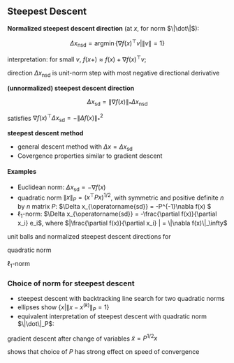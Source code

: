 ## Steepest Descent


**Normalized steepest descent direction** (at $x$, for norm $\|\dot\|$):

$$\Delta x_{\operatorname{nsd}} = \operatorname{argmin}\{\nabla f(x)^\top v | \|v\| = 1\}$$

interpretation: for small $v$, $f(x+)\approx f(x)+\nabla f(x)^\top v$;

direction $\Delta x_{\operatorname{nsd}}$ is unit-norm step with most negative directional derivative

**(unnormalized) steepest descent direction**

$$\Delta x_{\operatorname{sd}} = \|\nabla f(x)\|_* \Delta x_{\operatorname{nsd}}$$

satisfies $\nabla f(x)^\top\Delta x_{\operatorname{sd}}=-\|\Delta f(x)\|^2_*$

**steepest descent method**
- general descent method with $\Delta x = \Delta x_{\operatorname{sd}}$
- Covergence properties similar to gradient descent


#### Examples


- Euclidean norm: $\Delta x_{\operatorname{sd}} = -\nabla f(x)$
- quadratic norm $\|x\|_P = \left(x^\top P x\right)^{1/2}$, with symmetric and positive definite $n$ by $n$ matrix $P$: $\Delta x_{\operatorname{sd}} = -P^{-1}\nabla f(x) $
- $\ell_1$-norm: $\Delta x_{\operatorname{sd}} = -\frac{\partial f(x)}{\partial x_i} e_i$, where $|\frac{\partial f(x)}{\partial x_i} | = \|\nabla f(x)\|_\infty$

unit balls and normalized steepest descent directions for

quadratic norm

<!-- \includegraphics[width=0.5\textwidth]{figures/15_optimiztion/example_quadratic_norm.PNG} -->

$\ell_1$-norm

<!-- \includegraphics[width=0.5\textwidth]{figures/15_optimiztion/example_l1_norm.PNG} -->


### Choice of norm for steepest descent

<!-- \includegraphics[width=0.8\textwidth]{figures/15_optimiztion/example_choice_quadratic_norm.PNG} -->
- steepest descent with backtracking line search for two quadratic norms
- ellipses show $\{x| \|x-x^{(k)}\|_P = 1\}$
- equivalent interpretation of steepest descent with quadratic norm $\|\dot\|_P$:

gradient descent after change of variables $\tilde x =P^{1/2}x$

shows that choice of $P$ has strong effect on speed of convergence
